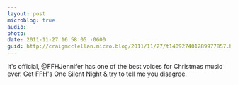 ```yaml
---
layout: post
microblog: true
audio: 
photo: 
date: 2011-11-27 16:58:05 -0600
guid: http://craigmcclellan.micro.blog/2011/11/27/t140927401289977857.html
---
```

It's official, @FFHJennifer has one of the best voices for Christmas music ever. Get FFH's One Silent Night &amp; try to tell me you disagree.

